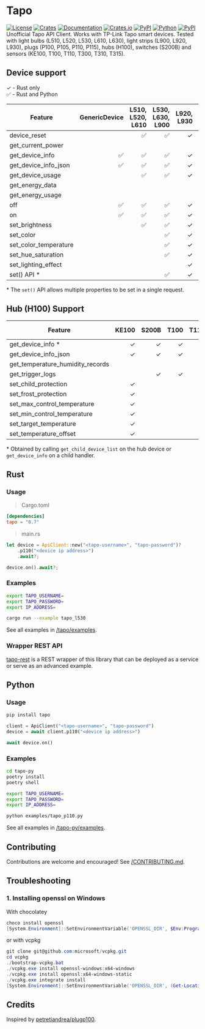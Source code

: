 # Tapo


[![License][license_badge]][license]
[![Crates][crates_badge]][crates]
[![Documentation][crates_documentation_badge]][crates_documentation]
[![Crates.io][crates_downloads_badge]][crates]
[![PyPI][pypi_badge]][pypi]
[![Python][pypi_versions_badge]][pypi]
[![PyPI][pypi_downloads_badge]][pypi]\
Unofficial Tapo API Client. Works with TP-Link Tapo smart devices. Tested with light bulbs (L510, L520, L530, L610, L630), light strips (L900, L920, L930), plugs (P100, P105, P110, P115), hubs (H100), switches (S200B) and sensors (KE100, T100, T110, T300, T310, T315).

[license_badge]: https://img.shields.io/crates/l/tapo.svg
[license]: https://github.com/mihai-dinculescu/tapo/blob/main/LICENSE
[crates_badge]: https://img.shields.io/crates/v/tapo.svg?logo=rust&color=F75101
[crates]: https://crates.io/crates/tapo
[crates_documentation_badge]: https://img.shields.io/docsrs/tapo.svg?logo=rust&color=F75101
[crates_documentation]: https://docs.rs/tapo
[crates_downloads_badge]: https://img.shields.io/crates/d/tapo?logo=rust&label=downloads&color=F75101

[pypi_badge]: https://img.shields.io/pypi/v/tapo.svg?logo=pypi&color=00ADD4
[pypi]: https://pypi.org/project/tapo
[pypi_versions_badge]: https://img.shields.io/pypi/pyversions/tapo.svg?logo=python&color=00ADD4
[pypi_downloads_badge]: https://img.shields.io/pypi/dm/tapo?logo=python&color=00ADD4

## Device support

&check; - Rust only\
&#x2705; - Rust and Python

| Feature               | GenericDevice | L510, L520, L610 | L530, L630, L900 | L920, L930 | P100, P105 | P110, P115 |
| --------------------- | ------------: | ---------------: | ---------------: | ---------: | ---------: | ---------: |
| device_reset          |               |         &#x2705; |         &#x2705; |    &check; |   &#x2705; |   &#x2705; |
| get_current_power     |               |                  |                  |            |            |   &#x2705; |
| get_device_info       |      &#x2705; |         &#x2705; |         &#x2705; |    &check; |   &#x2705; |   &#x2705; |
| get_device_info_json  |      &#x2705; |         &#x2705; |         &#x2705; |    &check; |   &#x2705; |   &#x2705; |
| get_device_usage      |               |         &#x2705; |         &#x2705; |    &check; |   &#x2705; |   &#x2705; |
| get_energy_data       |               |                  |                  |            |            |   &#x2705; |
| get_energy_usage      |               |                  |                  |            |            |   &#x2705; |
| off                   |      &#x2705; |         &#x2705; |         &#x2705; |    &check; |   &#x2705; |   &#x2705; |
| on                    |      &#x2705; |         &#x2705; |         &#x2705; |    &check; |   &#x2705; |   &#x2705; |
| set_brightness        |               |         &#x2705; |         &#x2705; |    &check; |            |            |
| set_color             |               |                  |         &#x2705; |    &check; |            |            |
| set_color_temperature |               |                  |         &#x2705; |    &check; |            |            |
| set_hue_saturation    |               |                  |         &#x2705; |    &check; |            |            |
| set_lighting_effect   |               |                  |                  |    &check; |            |            |
| set() API \*          |               |                  |         &#x2705; |    &check; |            |            |

\* The `set()` API allows multiple properties to be set in a single request.

## Hub (H100) Support

| Feature                          |   KE100 |   S200B |    T100 |    T110 |    T300 | T310, T315 |
| -------------------------------- | ------: | ------: | ------: | ------: | ------: | ---------: |
| get_device_info \*               | &check; | &check; | &check; | &check; | &check; |    &check; |
| get_device_info_json             | &check; | &check; | &check; | &check; | &check; |    &check; |
| get_temperature_humidity_records |         |         |         |         |         |    &check; |
| get_trigger_logs                 |         | &check; | &check; | &check; | &check; |            |
| set_child_protection             | &check; |         |         |         |         |            |
| set_frost_protection             | &check; |         |         |         |         |            |
| set_max_control_temperature      | &check; |         |         |         |         |            |
| set_min_control_temperature      | &check; |         |         |         |         |            |
| set_target_temperature           | &check; |         |         |         |         |            |
| set_temperature_offset           | &check; |         |         |         |         |            |

\* Obtained by calling `get_child_device_list` on the hub device or `get_device_info` on a child handler.


## Rust

### Usage

> Cargo.toml
```toml
[dependencies]
tapo = "0.7"
```

> main.rs
```rust
let device = ApiClient::new("<tapo-username>", "tapo-password")?
    .p110("<device ip address>")
    .await?;

device.on().await?;
```

### Examples

```bash
export TAPO_USERNAME=
export TAPO_PASSWORD=
export IP_ADDRESS=

cargo run --example tapo_l530
```

See all examples in [/tapo/examples][examples].

### Wrapper REST API
[tapo-rest][tapo_rest] is a REST wrapper of this library that can be deployed as a service or serve as an advanced example.

## Python

### Usage

```bash
pip install tapo
```

```python
client = ApiClient("<tapo-username>", "tapo-password")
device = await client.p110("<device ip address>")

await device.on()
```

### Examples

```bash
cd tapo-py
poetry install
poetry shell

export TAPO_USERNAME=
export TAPO_PASSWORD=
export IP_ADDRESS=
```

```bash
python examples/tapo_p110.py
```

See all examples in [/tapo-py/examples][examples-py].

## Contributing

Contributions are welcome and encouraged! See [/CONTRIBUTING.md][contributing].

## Troubleshooting

### 1. Installing openssl on Windows

With chocolatey

```powershell
choco install openssl
[System.Environment]::SetEnvironmentVariable('OPENSSL_DIR', $Env:Programfiles + "\OpenSSL-Win64", "User")
```

or with vcpkg

```powershell
git clone git@github.com:microsoft/vcpkg.git
cd vcpkg
./bootstrap-vcpkg.bat
./vcpkg.exe install openssl-windows:x64-windows
./vcpkg.exe install openssl:x64-windows-static
./vcpkg.exe integrate install
[System.Environment]::SetEnvironmentVariable('OPENSSL_DIR', (Get-Location).Path + "\installed\x64-windows-static", "User")
```

## Credits

Inspired by [petretiandrea/plugp100][inspired_by].

[examples]: https://github.com/mihai-dinculescu/tapo/tree/main/tapo/examples
[examples-py]: https://github.com/mihai-dinculescu/tapo/tree/main/tapo-py/examples
[tapo_rest]: https://github.com/ClementNerma/tapo-rest
[contributing]: https://github.com/mihai-dinculescu/tapo/blob/main/CONTRIBUTING.md
[inspired_by]: https://github.com/petretiandrea/plugp100
